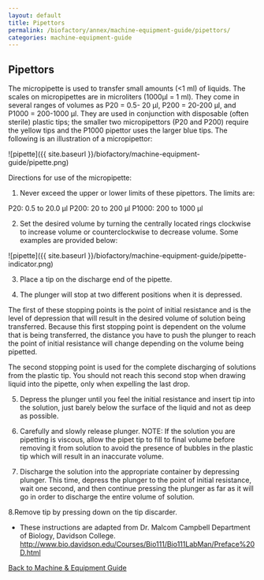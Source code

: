 ```yaml
---
layout: default
title: Pipettors
permalink: /biofactory/annex/machine-equipment-guide/pipettors/
categories: machine-equipment-guide
---
```


## Pipettors

The micropipette is used to transfer small amounts (<1 ml) of liquids. The scales on micropipettes are in microliters (1000µl = 1 ml). They come in several ranges of volumes as P20 = 0.5- 20 µl, P200 = 20-200 µl, and P1000 = 200-1000 µl. They are used in conjunction with disposable (often sterile) plastic tips; the smaller two micropipettors (P20 and P200) require the yellow tips and the P1000 pipettor uses the larger blue tips. The following is an illustration of a micropipettor: 

![pipette]({{ site.baseurl }}/biofactory/machine-equipment-guide/pipette.png) 

Directions for use of the micropipette:

1. Never exceed the upper or lower limits of these pipettors. The limits are: 

P20: 0.5 to 20.0 µl
P200: 20 to 200 µl
P1000: 200 to 1000 µl

2. Set the desired volume by turning the centrally located rings clockwise to increase volume or counterclockwise to decrease volume. Some examples are provided below:

![pipette]({{ site.baseurl }}/biofactory/machine-equipment-guide/pipette-indicator.png) 

3. Place a tip on the discharge end of the pipette. 

4. The plunger will stop at two different positions when it is depressed. 

The first of these stopping points is the point of initial resistance and is the level of depression that will result in the desired volume of solution being transferred. Because this first stopping point is dependent on the volume that is being transferred, the distance you have to push the plunger to reach the point of initial resistance will change depending on the volume being pipetted. 

The second stopping point is used for the complete discharging of solutions from the plastic tip. You should not reach this second stop when drawing liquid into the pipette, only when expelling the last drop. 

5. Depress the plunger until you feel the initial resistance and insert tip into the solution, just barely below the surface of the liquid and not as deep as possible.

6. Carefully and slowly release plunger. NOTE: If the solution you are pipetting is viscous, allow the pipet tip to fill to final volume before removing it from solution to avoid the presence of bubbles in the plastic tip which will result in an inaccurate volume.

7. Discharge the solution into the appropriate container by depressing plunger. This time, depress the plunger to the point of initial resistance, wait one second, and then continue pressing the plunger as far as it will go in order to discharge the entire volume of solution.

8.Remove tip by pressing down on the tip discarder.

* These instructions are adapted from Dr. Malcom Campbell Department of Biology, Davidson College. http://www.bio.davidson.edu/Courses/Bio111/Bio111LabMan/Preface%20D.html

[Back to Machine & Equipment Guide](/biofactory/annex/machine-equipment-guide/)

